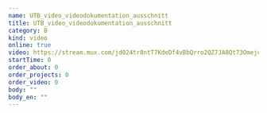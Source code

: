 ```yaml
---
name: UTB_video_videodokumentation_ausschnitt
title: UTB_video_videodokumentation_ausschnitt
category: B
kind: video
online: true
video: https://stream.mux.com/jd024tr8ntT7KdeDf4vBbQrro2QZ7JA8Qt73OmejcmFw.m3u8
startTime: 0
order_about: 0
order_projects: 0
order_video: 0
body: ""
body_en: ""
---
```

